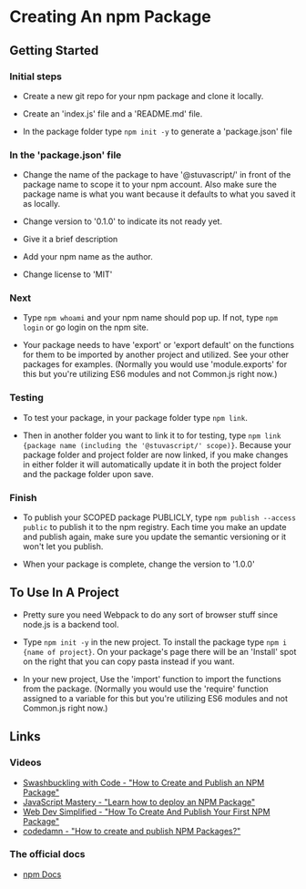 # Creating An npm Package

## Getting Started
### Initial steps
- Create a new git repo for your npm package and clone it locally.

- Create an 'index.js' file and a 'README.md' file.

- In the package folder type `npm init -y` to generate a 'package.json' file

### In the 'package.json' file
- Change the name of the package to have '@stuvascript/' in front of the package name to scope it to your npm account. Also make sure the package name is what you want because it defaults to what you saved it as locally.

- Change version to '0.1.0' to indicate its not ready yet.

- Give it a brief description

- Add your npm name as the author.

- Change license to 'MIT'

### Next
- Type `npm whoami` and your npm name should pop up. If not, type `npm login` or go login on the npm site.

- Your package needs to have 'export' or 'export default' on the functions for them to be imported by another project and utilized. See your other packages for examples. (Normally you would use 'module.exports' for this but you're utilizing ES6 modules and not Common.js right now.)

### Testing
- To test your package, in your package folder type `npm link`.

- Then in another folder you want to link it to for testing, type `npm link {package name (including the '@stuvascript/' scope)}`. Because your package folder and project folder are now linked, if you make changes in either folder it will automatically update it in both the project folder and the package folder upon save.

### Finish
- To publish your SCOPED package PUBLICLY, type `npm publish --access public` to publish it to the npm registry. Each time you make an update and publish again, make sure you update the semantic versioning or it won't let you publish.

- When your package is complete, change the version to '1.0.0'

## To Use In A Project
- Pretty sure you need Webpack to do any sort of browser stuff since node.js is a backend tool.

- Type `npm init -y` in the new project. To install the package type `npm i {name of project}`. On your package's page there will be an 'Install' spot on the right that you can copy pasta instead if you want.

- In your new project, Use the 'import' function to import the functions from the package. (Normally you would use the 'require' function assigned to a variable for this but you're utilizing ES6 modules and not Common.js right now.)

## Links
### Videos
- [Swashbuckling with Code - "How to Create and Publish an NPM Package"](https://www.youtube.com/watch?v=WRjJW8tseQg)
- [JavaScript Mastery - "Learn how to deploy an NPM Package"](https://www.youtube.com/watch?v=8FziherTC8M)
- [Web Dev Simplified - "How To Create And Publish Your First NPM Package"](https://www.youtube.com/watch?v=J4b_T-qH3BY)
- [codedamn - "How to create and publish NPM Packages?"](https://www.youtube.com/watch?v=rTsz09zRuTU)
### The official docs
- [npm Docs](https://docs.npmjs.com/about-packages-and-modules)
